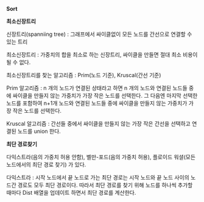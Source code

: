 **Sort**



**최소신장트리**

신장트리(spanniing tree) : 그래프에서 싸이클없이 모든 노드를 간선으로 연결할 수 있는 트리

최소신장트리 : 가중치의 합을 최소로 하는 신장트리, 싸이클을 만들면 절대 최소 비용이 될 수 없다.

최소신장트리를 찾는 알고리즘 : Prim(노드 기준), Kruscal(간선 기준)

Prim 알고리즘 : n 개의 노드가 연결된 상태라고 하면 n 개의 노드와 연결된 노드들 중에 싸이클을 만들지 않는 가중치가 가장 작은 노드를 선택한다. 그 다음엔 마지막 선택한 노드를 포함하여 n+1개 노드와 연결된 노드들 중에 싸이클을 만들지 않는 가중치가 가장 작은 노드를 선택한다.

Kruscal 알고리즘 : 간선들 중에서 싸이클을 만들지 않는 가장 작은 간선을 선택하고 연결된 노드를 union 한다.


**최단 경로찾기**

다익스트라(음의 가중치 허용 안함), 벨만-포드(음의 가중치 허용), 플로이드 워셜(모든 노드에서의 최단 경로 찾기) 가 있다.

다익스트라 : 시작 노드에서 끝 노드로 가는 최단 경로는 시작 노드와 끝 노드 사이의 노드간 경로도 모두 최단 경로이다. 따라서 최단 경로를 찾기 위해 노드를 하나씩 추가할 때마다 Dist 배열을 업데이트 하면서 최단 경로를 계산한다.
